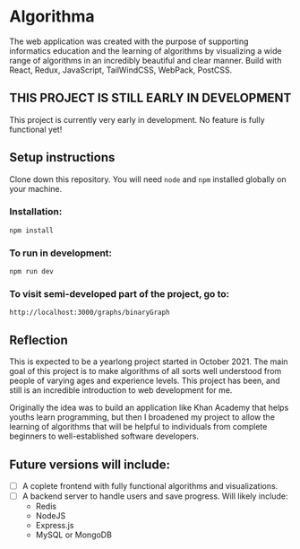# Algorithma

The web application was created with the purpose of supporting informatics education and the learning of algorithms by visualizing a wide range of algorithms in an incredibly beautiful and clear manner. Build with React, Redux, JavaScript, TailWindCSS, WebPack, PostCSS.

## THIS PROJECT IS STILL EARLY IN DEVELOPMENT

This project is currently very early in development. No feature is fully functional yet!

## Setup instructions

Clone down this repository. You will need `node` and `npm` installed globally on your machine.

### Installation:

`npm install`

### To run in development:

`npm run dev`

### To visit semi-developed part of the project, go to:

`http://localhost:3000/graphs/binaryGraph`

## Reflection

This is expected to be a yearlong project started in October 2021. The main goal of this project is to make algorithms of all sorts well understood from people of varying ages and experience levels. This project has been, and still is an incredible introduction to web development for me.

Originally the idea was to build an application like Khan Academy that helps youths learn programming, but then I broadened my project to allow the learning of algorithms that will be helpful to individuals from complete beginners to well-established software developers.

## Future versions will include:

- [ ] A coplete frontend with fully functional algorithms and visualizations.
- [ ] A backend server to handle users and save progress. Will likely include:
  - Redis
  - NodeJS
  - Express.js
  - MySQL or MongoDB
